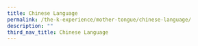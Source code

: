 ```yaml
---
title: Chinese Language
permalink: /the-k-experience/mother-tongue/chinese-language/
description: ""
third_nav_title: Chinese Language
---
```

